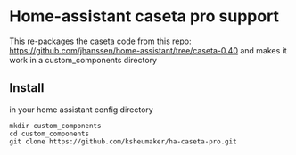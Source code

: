 # Home-assistant caseta pro support

This re-packages the caseta code from this repo: https://github.com/jhanssen/home-assistant/tree/caseta-0.40 and makes it work in a custom_components directory

## Install

in your home assistant config directory

```
mkdir custom_components
cd custom_components
git clone https://github.com/ksheumaker/ha-caseta-pro.git
```

